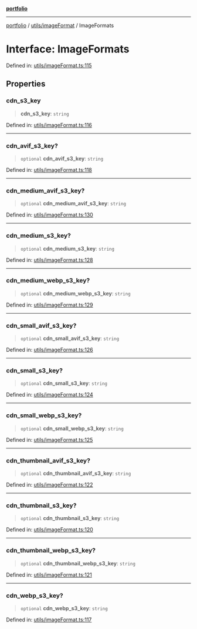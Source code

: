 [**portfolio**](../../../README.md)

***

[portfolio](../../../modules.md) / [utils/imageFormat](../README.md) / ImageFormats

# Interface: ImageFormats

Defined in: [utils/imageFormat.ts:115](https://github.com/tnorlund/Portfolio/blob/fccdc1782e04c729eb12827eaee7d26658b38a0c/portfolio/utils/imageFormat.ts#L115)

## Properties

### cdn\_s3\_key

> **cdn\_s3\_key**: `string`

Defined in: [utils/imageFormat.ts:116](https://github.com/tnorlund/Portfolio/blob/fccdc1782e04c729eb12827eaee7d26658b38a0c/portfolio/utils/imageFormat.ts#L116)

***

### cdn\_avif\_s3\_key?

> `optional` **cdn\_avif\_s3\_key**: `string`

Defined in: [utils/imageFormat.ts:118](https://github.com/tnorlund/Portfolio/blob/fccdc1782e04c729eb12827eaee7d26658b38a0c/portfolio/utils/imageFormat.ts#L118)

***

### cdn\_medium\_avif\_s3\_key?

> `optional` **cdn\_medium\_avif\_s3\_key**: `string`

Defined in: [utils/imageFormat.ts:130](https://github.com/tnorlund/Portfolio/blob/fccdc1782e04c729eb12827eaee7d26658b38a0c/portfolio/utils/imageFormat.ts#L130)

***

### cdn\_medium\_s3\_key?

> `optional` **cdn\_medium\_s3\_key**: `string`

Defined in: [utils/imageFormat.ts:128](https://github.com/tnorlund/Portfolio/blob/fccdc1782e04c729eb12827eaee7d26658b38a0c/portfolio/utils/imageFormat.ts#L128)

***

### cdn\_medium\_webp\_s3\_key?

> `optional` **cdn\_medium\_webp\_s3\_key**: `string`

Defined in: [utils/imageFormat.ts:129](https://github.com/tnorlund/Portfolio/blob/fccdc1782e04c729eb12827eaee7d26658b38a0c/portfolio/utils/imageFormat.ts#L129)

***

### cdn\_small\_avif\_s3\_key?

> `optional` **cdn\_small\_avif\_s3\_key**: `string`

Defined in: [utils/imageFormat.ts:126](https://github.com/tnorlund/Portfolio/blob/fccdc1782e04c729eb12827eaee7d26658b38a0c/portfolio/utils/imageFormat.ts#L126)

***

### cdn\_small\_s3\_key?

> `optional` **cdn\_small\_s3\_key**: `string`

Defined in: [utils/imageFormat.ts:124](https://github.com/tnorlund/Portfolio/blob/fccdc1782e04c729eb12827eaee7d26658b38a0c/portfolio/utils/imageFormat.ts#L124)

***

### cdn\_small\_webp\_s3\_key?

> `optional` **cdn\_small\_webp\_s3\_key**: `string`

Defined in: [utils/imageFormat.ts:125](https://github.com/tnorlund/Portfolio/blob/fccdc1782e04c729eb12827eaee7d26658b38a0c/portfolio/utils/imageFormat.ts#L125)

***

### cdn\_thumbnail\_avif\_s3\_key?

> `optional` **cdn\_thumbnail\_avif\_s3\_key**: `string`

Defined in: [utils/imageFormat.ts:122](https://github.com/tnorlund/Portfolio/blob/fccdc1782e04c729eb12827eaee7d26658b38a0c/portfolio/utils/imageFormat.ts#L122)

***

### cdn\_thumbnail\_s3\_key?

> `optional` **cdn\_thumbnail\_s3\_key**: `string`

Defined in: [utils/imageFormat.ts:120](https://github.com/tnorlund/Portfolio/blob/fccdc1782e04c729eb12827eaee7d26658b38a0c/portfolio/utils/imageFormat.ts#L120)

***

### cdn\_thumbnail\_webp\_s3\_key?

> `optional` **cdn\_thumbnail\_webp\_s3\_key**: `string`

Defined in: [utils/imageFormat.ts:121](https://github.com/tnorlund/Portfolio/blob/fccdc1782e04c729eb12827eaee7d26658b38a0c/portfolio/utils/imageFormat.ts#L121)

***

### cdn\_webp\_s3\_key?

> `optional` **cdn\_webp\_s3\_key**: `string`

Defined in: [utils/imageFormat.ts:117](https://github.com/tnorlund/Portfolio/blob/fccdc1782e04c729eb12827eaee7d26658b38a0c/portfolio/utils/imageFormat.ts#L117)
